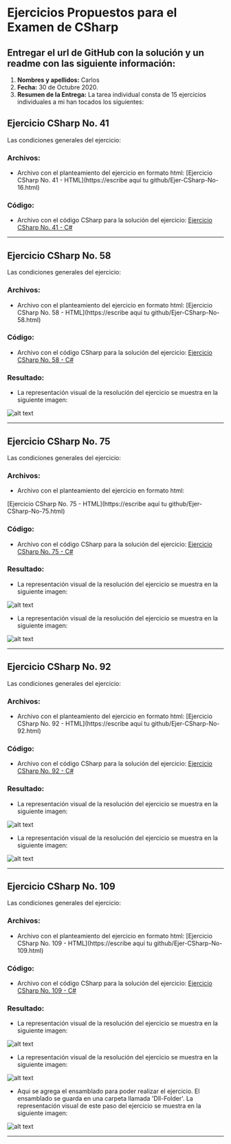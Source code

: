 # Ejercicios Propuestos para el Examen de CSharp

## Entregar el url de GitHub con la solución y un readme con las siguiente información:

1. **Nombres y apellidos:** Carlos
2. **Fecha:** 30 de Octubre 2020.
3. **Resumen de la Entrega:** La tarea individual consta de 15 ejercicios individuales a mi han tocados los siguientes:

##  Ejercicio CSharp No. 41
Las condiciones generales del ejercicio:

### Archivos:
- Archivo con el planteamiento del ejercicio en formato html:
[Ejercicio CSharp No. 41 - HTML](https://escribe aquí tu github/Ejer-CSharp-No-16.html)

### Código:

- Archivo con el código CSharp para la solución del ejercicio:
[Ejercicio CSharp No. 41 - C\#](./CSharp-Codigo/Ejer-CSharp-No-41/Ejer-No-41.cs)


---
##  Ejercicio CSharp No. 58
Las condiciones generales del ejercicio:

### Archivos:
- Archivo con el planteamiento del ejercicio en formato html:
[Ejercicio CSharp No. 58 - HTML](https://escribe aquí tu github/Ejer-CSharp-No-58.html)


### Código:

- Archivo con el código CSharp para la solución del ejercicio:
[Ejercicio CSharp No. 58 - C\#](./CSharp-Codigo/Ejer-CSharp-No-58/Program.cs)


### Resultado:

- La representación visual de la resolución del ejercicio se muestra en la siguiente imagen:

![alt text](./img/ejerNo_58-1.jpg " !!!")


---
##  Ejercicio CSharp No. 75
Las condiciones generales del ejercicio:

### Archivos:
- Archivo con el planteamiento del ejercicio en formato html:

[Ejercicio CSharp No. 75 - HTML](https://escribe aquí tu github/Ejer-CSharp-No-75.html)


### Código:
- Archivo con el código CSharp para la solución del ejercicio:
[Ejercicio CSharp No. 75 - C\#](./CSharp-Codigo/Ejer-CSharp-No-75/Program.cs)


### Resultado:

- La representación visual de la resolución del ejercicio se muestra en la siguiente imagen:

![alt text](./img/ejerNo_75-1.jpg " !!!")

- La representación visual de la resolución del ejercicio se muestra en la siguiente imagen:

![alt text](./img/ejerNo_75-2.jpg " !!!")

---
##  Ejercicio CSharp No. 92

Las condiciones generales del ejercicio:

### Archivos:
- Archivo con el planteamiento del ejercicio en formato html:
[Ejercicio CSharp No. 92 - HTML](https://escribe aquí tu github/Ejer-CSharp-No-92.html)


### Código:
- Archivo con el código CSharp para la solución del ejercicio:
[Ejercicio CSharp No. 92 - C\#](./CSharp-Codigo/Ejer-CSharp-No-92/Program.cs)


### Resultado:

- La representación visual de la resolución del ejercicio se muestra en la siguiente imagen:

![alt text](./img/ejerNo_92-0.jpg " !!!")

- La representación visual de la resolución del ejercicio se muestra en la siguiente imagen:

![alt text](./img/ejerNo_92-1.jpg " !!!")


---
##  Ejercicio CSharp No. 109

Las condiciones generales del ejercicio:

### Archivos:
- Archivo con el planteamiento del ejercicio en formato html:
[Ejercicio CSharp No. 109 - HTML](https://escribe aquí tu github/Ejer-CSharp-No-109.html)


### Código:
- Archivo con el código CSharp para la solución del ejercicio:
[Ejercicio CSharp No. 109 - C\#](./CSharp-Codigo/Ejer-CSharp-No-109/Program.cs)

### Resultado:

- La representación visual de la resolución del ejercicio se muestra en la siguiente imagen:

![alt text](./img/ejerNo_109-1.jpg " !!!")

- La representación visual de la resolución del ejercicio se muestra en la siguiente imagen:

![alt text](./img/ejerNo_109-2.jpg " !!!")

- Aqui se agrega el ensamblado para poder realizar el ejercicio. El ensamblado se guarda en una carpeta llamada 'Dll-Folder'. La representación visual de este paso del ejercicio se muestra en la siguiente imagen:

![alt text](./img/ejerNo_109-3.jpg " !!!")


---